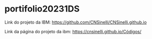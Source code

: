 # portifolio20231DS

Link do projeto da IBM: https://github.com/CNSinelli/CNSinelli.github.io

Link da página do projeto da ibm: https://cnsinelli.github.io/Códigos/
